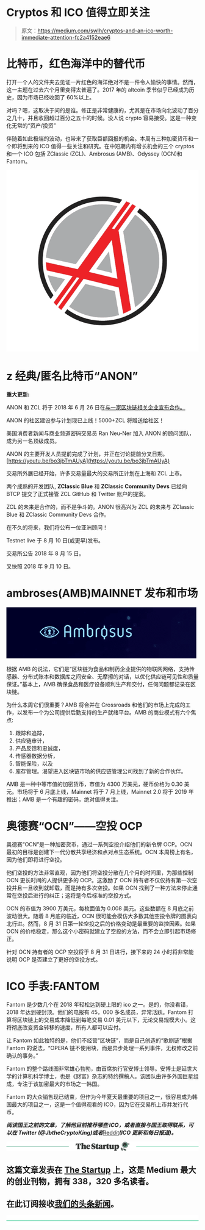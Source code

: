# Cryptos 和 ICO 值得立即关注

> 原文：<https://medium.com/swlh/cryptos-and-an-ico-worth-immediate-attention-fc2a4152eae6>

# 比特币，红色海洋中的替代币

打开一个人的文件夹去见证一片红色的海洋绝对不是一件令人愉快的事情。然而，这一主题在过去六个月里变得太普遍了。2017 年的 altcoin 季节似乎已经成为历史，因为市场已经收回了 60%以上。

对吗？嗯，这取决于问的是谁。修正是非常健康的，尤其是在市场向北波动了百分之几十，并且收回超过百分之五十的时候。没人说 crypto 容易接受。这是一种变化无常的“资产/投资”

伴随着如此极端的波动，也带来了获取巨额回报的机会。本周有三种加密货币和一个即将到来的 ICO 值得一些关注和研究。在中短期内有增长机会的三个 cryptos 和一个 ICO 包括 ZClassic (ZCL)、Ambrosus (AMB)、Odyssey (OCN)和 Fantom。

![](img/3ff22cc582f01ebd8dc06a3b21806535.png)

# z 经典/匿名比特币“ANON”

**重大更新:**

ANON 和 ZCL 将于 2018 年 6 月 26 日在[与一家区块链相关企业宣布合作。](https://cryptocalendar.pro/events/zclassic)

ANON 的社区建设参与计划现已上线！5000+ZCL 将赠送给社区！

美国消费者新闻与商业频道密码交易员 Ran Neu-Ner 加入 ANON 的顾问团队，成为另一名顶级成员。

ANON 的主要开发人员提前完成了计划，并正在讨论提前分叉日期。[https://youtu.be/bo3jbTmAUyA](https://youtu.be/bo3jbTmAUyA)

交易所外展已经开始，许多交易量最大的交易所正计划在上海和 ZCL 上市。

两个成熟的开发团队, **ZClassic Blue** 和 **ZClassic Community Devs** 已经向 BTCP 提交了正式接管 ZCL GitHub 和 Twitter 账户的提案。

ZCL 的未来是合作的，而不是争斗的。ANON 很高兴为 ZCL 的未来与 ZClassic Blue 和 ZClassic Community Devs 合作。

在不久的将来，我们将公布一位亚洲顾问！

Testnet live 于 8 月 10 日(或更早)发布。

交易所公告 2018 年 8 月 15 日。

叉快照 2018 年 9 月 10 日。

# ambroses(AMB)MAINNET 发布和市场

![](img/de70c658c28e53279f86cecf4db51709.png)

根据 AMB 的说法，它们是“区块链为食品和制药企业提供的物联网网络，支持传感器、分布式账本和数据库之间安全、无摩擦的对话，以优化供应链可见性和质量保证。”基本上，AMB 确保食品和医疗设备顺利生产和交付，任何问题都记录在区块链。

为什么本周它们很重要？AMB 将合并在 Crossroads 和他们的市场上完成的工作，以发布一个为公司提供后勤支持的生产就绪平台。AMB 的商业模式有六个焦点:

1.  跟踪和追踪，
2.  供应链审计，
3.  产品反馈和忠诚度，
4.  传感器数据分析，
5.  智能保险，以及
6.  库存管理。渴望进入区块链市场的供应链管理公司找到了新的合作伙伴。

AMB 是一种中等市值的加密货币，市值为 4300 万美元，硬币价格为 0.30 美元。市场将于 6 月底上线，Mainnet 将于 7 月上线，Mainnet 2.0 将于 2019 年推出；AMB 是一个有趣的密码，绝对值得关注。

# 奥德赛“OCN”——空投 OCP

奥德赛“OCN”是一种加密货币，通过一系列空投介绍他们的新令牌 OCP。OCN 最初的目标是创建下一代分散共享经济和点对点生态系统。OCN 本周榜上有名，因为他们即将进行空投。

他们空投的方法非常直观，因为他们将空投分散在几个月的时间里，为那些控制 OCN 更长时间的人提供更多的 OCP。这激励了 OCN 持有者不仅仅持有第一次空投并且一旦收到就卸载，而是持有多次空投。如果 OCN 找到了一种方法来停止通常在空投后进行的纠正；这将是今后标准的空投方式。

OCN 的市值为 3900 万美元，每枚面值为 0.008 美元。这些数额在 8 月底之前波动很大。随着 8 月底的临近，OCN 很可能会模仿大多数其他空投令牌的图表向北行进。然而，8 月 31 日第一轮空投之后的价格变动是最重要的监控因素。如果 OCN 的价格稳定，那么这个小密码就建立了空投的方法，而不会立即引起市场修正。

针对 OCN 持有者的 OCP 空投将于 8 月 31 日进行，接下来的 24 小时将非常能说明 OCP 是否建立了更好的空投方式。

# ICO 手表:FANTOM

Fantom 是少数几个在 2018 年轻松达到硬上限的 ico 之一。是的，你没看错，2018 年达到硬封顶。他们的电报有 45，000 多名成员，异常活跃。Fantom 打算将区块链上的交易成本降低到每笔交易 0.01 美元以下，无论交易规模大小。这将彻底改变资金转移的速度，所有人都可以应付。

让 Fantom 如此独特的是，他们不经营“区块链”，而是自己创造的“歌剧链”根据 Fantom 的说法，“OPERA 链不使用块，而是异步处理一系列事件，无权修改之前确认的事务。”

Fantom 的整个路线图非常雄心勃勃，由首席执行官安博士领导。安博士是延世大学的计算机科学博士，也是《财富》杂志的特约撰稿人。该团队由许多外国巨星组成，专注于该加密最大的市场之一韩国。

Fantom 的大众销售现已结束，但作为今年夏天最重要的项目之一，很容易成为韩国最大的项目之一，这是一个值得观看的 ICO，因为它在交易所上市并发行代币。

***阅读国王之前的文章，了解他目前推荐哪些 ICO，或者直接与国王取得联系，可以在 Twitter (@JbtheCryptoKing)或者***[Reddit](https://redd.it/81hj5q)***(ICO 更新和每日报道)。***

[![](img/308a8d84fb9b2fab43d66c117fcc4bb4.png)](https://medium.com/swlh)

## 这篇文章发表在 [The Startup](https://medium.com/swlh) 上，这是 Medium 最大的创业刊物，拥有 338，320 多名读者。

## 在此订阅接收[我们的头条新闻](http://growthsupply.com/the-startup-newsletter/)。

[![](img/b0164736ea17a63403e660de5dedf91a.png)](https://medium.com/swlh)